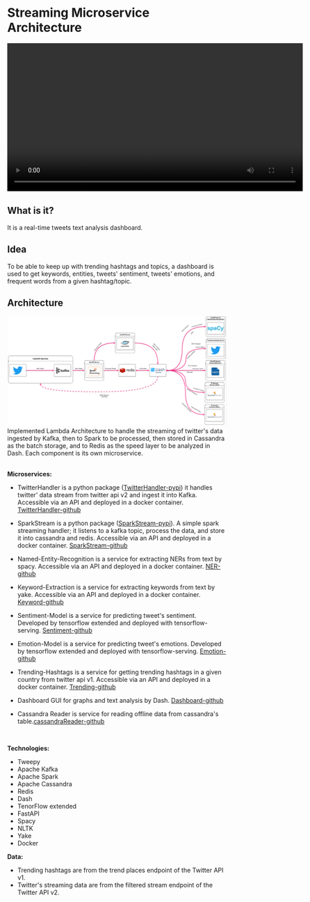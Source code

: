 # Streaming Microservice Architecture
<video src="assets/demo.mp4" width=680><>

 
## What is it?
It is a real-time tweets text analysis dashboard.

## Idea
To be able to keep up with trending hashtags and topics, a dashboard is used to get keywords, entities, tweets' sentiment, tweets' emotions, and frequent words from a given hashtag/topic.
## Architecture

<img src="assets/arhitecture.png" />
Implemented Lambda Architecture to handle the streaming of twitter's data ingested by Kafka, then to Spark to be processed, then stored in Cassandra as the batch storage, and to Redis as the speed layer to be analyzed in Dash. Each component is its own microservice. 
<br>
<br>

**Microservices:**

- TwitterHandler is a python package (<a href="https://pypi.org/project/TwitterHandler/">TwitterHandler-pypi</a>) it handles twitter' data stream from twitter api v2 and ingest it into Kafka. Accessible via an API and deployed in a docker container. <a href="https://github.com/HassanRady/Twitter-Handler-Api"> TwitterHandler-github</a>

- SparkStream is a python package (<a href="https://pypi.org/project/SparkStream/#description">SparkStream-pypi</a>). A simple spark streaming handler; it listens to a kafka topic, process the data, and store it into cassandra and redis. Accessible via an API and deployed in a docker container. <a href="https://github.com/HassanRady/Spark-Stream-Api"> SparkStream-github</a>

 - Named-Entity-Recognition is a service for extracting NERs from text by spacy. Accessible via an API and deployed in a docker container. <a href="https://github.com/HassanRady/Named-Entity-Recognition-Service"> NER-github</a>

 - Keyword-Extraction is a service for extracting keywords from text by yake. Accessible via an API and deployed in a docker container. <a href=""> Keyword-github</a>

 - Sentiment-Model is a service for predicting tweet's sentiment. Developed by tensorflow extended and deployed with tensorflow-serving. <a href="https://github.com/HassanRady/Text-Sentiment-Analysis"> Sentiment-github</a>

 - Emotion-Model is a service for predicting tweet's emotions. Developed by tensorflow extended and deployed with tensorflow-serving. <a href="https://github.com/HassanRady/Emotion-Text-Detection"> Emotion-github</a>

 - Trending-Hashtags is a service for getting trending hashtags in a given country from twitter api v1. Accessible via an API and deployed in a docker container. <a href="https://github.com/HassanRady/twitter-trending-hashtags"> Trending-github</a>

- Dashboard GUI for graphs and text analysis by Dash. <a href="https://github.com/HassanRady/Tweets-Stream-Dashboard">Dashboard-github</a>

- Cassandra Reader is service for reading offline data from cassandra's table.<a href="https://github.com/HassanRady/CassandraReader">cassandraReader-github</a>


<br>

**Technologies:**
<br>
* Tweepy
* Apache Kafka
* Apache Spark
* Apache Cassandra
* Redis
* Dash
* TenorFlow extended
* FastAPI
* Spacy
* NLTK
* Yake
* Docker

**Data:**
<br>
- Trending hashtags are from the trend places endpoint of the Twitter API v1.
- Twitter's streaming data are from the filtered stream endpoint of the Twitter API v2.
